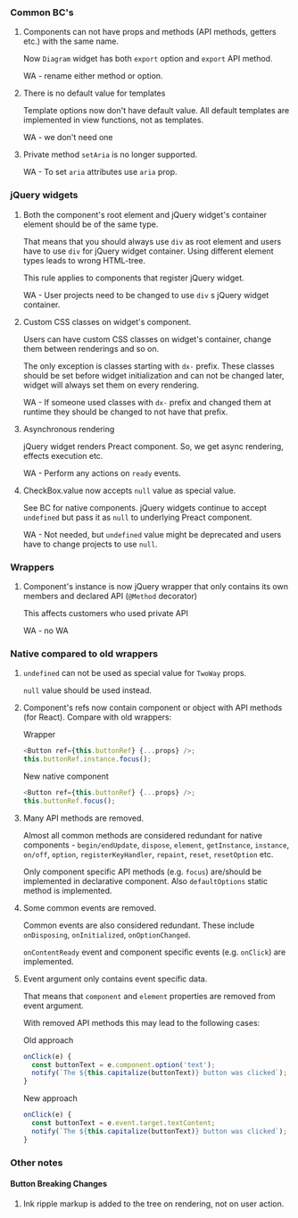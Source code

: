 ### Common BC's

1. Components can not have props and methods (API methods, getters etc.) with the same name.

   Now `Diagram` widget has both `export` option and `export` API method.

   WA - rename either method or option.

1. There is no default value for templates

   Template options now don't have default value. All default templates are implemented in view functions, not as templates.

   WA - we don't need one

1. Private method `setAria` is no longer supported.

   WA - To set `aria` attributes use `aria` prop.

### jQuery widgets

1. Both the component's root element and jQuery widget's container element should be of the same type.

   That means that you should always use `div` as root element and users have to use `div` for jQuery widget container. Using different element types leads to wrong HTML-tree.

   This rule applies to components that register jQuery widget.

   WA - User projects need to be changed to use `div` s jQuery widget container.

1. Custom CSS classes on widget's component.

   Users can have custom CSS classes on widget's container, change them between renderings and so on.

   The only exception is classes starting with `dx-` prefix. These classes should be set before widget initialization and can not be changed later, widget will always set them on every rendering.

   WA - If someone used classes with `dx-` prefix and changed them at runtime they should be changed to not have that prefix.

1. Asynchronous rendering

   jQuery widget renders Preact component. So, we get async rendering, effects execution etc.

   WA - Perform any actions on `ready` events.

1. CheckBox.value now accepts `null` value as special value.

   See BC for native components. jQuery widgets continue to accept `undefined` but pass it as `null` to underlying Preact component.

   WA - Not needed, but `undefined` value might be deprecated and users have to change projects to use `null`.

### Wrappers

1. Component's instance is now jQuery wrapper that only contains its own members and declared API (`@Method` decorator)

   This affects customers who used private API

   WA - no WA

### Native compared to old wrappers

1. `undefined` can not be used as special value for `TwoWay` props.

   `null` value should be used instead.

1. Component's refs now contain component or object with API methods (for React). Compare with old wrappers:

   Wrapper

   ```typescript
   <Button ref={this.buttonRef} {...props} />;
   this.buttonRef.instance.focus();
   ```

   New native component

   ```typescript
   <Button ref={this.buttonRef} {...props} />;
   this.buttonRef.focus();
   ```

1. Many API methods are removed.

   Almost all common methods are considered redundant for native components - `begin/endUpdate`, `dispose`, `element`, `getInstance`, `instance`, `on/off`, `option`, `registerKeyHandler`, `repaint`, `reset`, `resetOption` etc.

   Only component specific API methods (e.g. `focus`) are/should be implemented in declarative component. Also `defaultOptions` static method is implemented.

1. Some common events are removed.

   Common events are also considered redundant. These include `onDisposing`, `onInitialized`, `onOptionChanged`.

   `onContentReady` event and component specific events (e.g. `onClick`) are implemented.

1. Event argument only contains event specific data.

   That means that `component` and `element` properties are removed from event argument.

   With removed API methods this may lead to the following cases:

   Old approach

   ```typescript
   onClick(e) {
     const buttonText = e.component.option('text');
     notify(`The ${this.capitalize(buttonText)} button was clicked`);
   }
   ```

   New approach

   ```typescript
   onClick(e) {
     const buttonText = e.event.target.textContent;
     notify(`The ${this.capitalize(buttonText)} button was clicked`);
   }
   ```

### Other notes

#### Button Breaking Changes

1. Ink ripple markup is added to the tree on rendering, not on user action.
